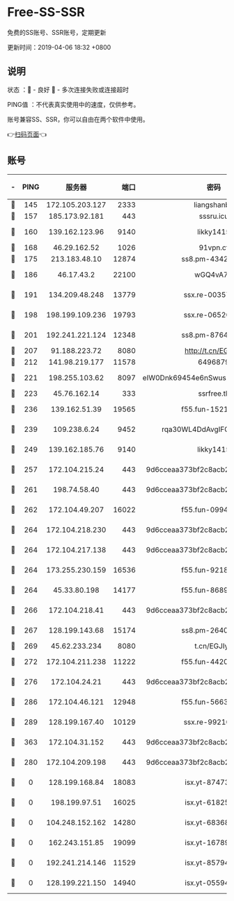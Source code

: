 # Free-SS-SSR

免费的SS账号、SSR账号，定期更新

更新时间：2019-04-06 18:32 +0800

## 说明

状态     ：🙂 - 良好 🙁 - 多次连接失败或连接超时

PING值   ：不代表真实使用中的速度，仅供参考。

账号兼容SS、SSR，你可以自由在两个软件中使用。

👉[扫码页面](https://liesauer.github.io/Free-SS-SSR/)👈

## 账号

|-|PING|服务器|端口|密码|加密方式|区域|
|:----:|:----:|:-----:|-----:|:----:|:----:|:----:|
|🙂|145|172.105.203.127|2333|liangshanbo|chacha20|JP|
|🙂|157|185.173.92.181|443|sssru.icu|rc4-md5|RU|
|🙂|160|139.162.123.96|9140|likky1415|aes-256-cfb|JP|
|🙂|168|46.29.162.52|1026|91vpn.cf|rc4-md5|RU|
|🙂|175|213.183.48.10|12874|ss8.pm-43426008|rc4-md5|RU|
|🙂|186|46.17.43.2|22100|wGQ4vA7D|aes-256-gcm|RU|
|🙂|191|134.209.48.248|13779|ssx.re-00357736|aes-256-cfb|US|
|🙂|198|198.199.109.236|19793|ssx.re-06520908|aes-256-cfb|US|
|🙂|201|192.241.221.124|12348|ss8.pm-87649269|aes-256-cfb|US|
|🙂|207|91.188.223.72|8080|http://t.cn/EGJIyrl|rc4-md5|RU|
|🙂|212|141.98.219.177|11578|6496879|chacha20|US|
|🙂|221|198.255.103.62|8097|eIW0Dnk69454e6nSwuspv9DmS201tQ0D|aes-256-cfb|US|
|🙂|223|45.76.162.14|333|ssrfree.tk|rc4|SG|
|🙂|236|139.162.51.39|19565|f55.fun-15213157|aes-256-cfb|SG|
|🙂|239|109.238.6.24|9452|rqa30WL4DdAvgIFG6Fs3znzTa|aes-256-cfb|FR|
|🙂|249|139.162.185.76|9140|likky1415|aes-256-cfb|DE|
|🙂|257|172.104.215.24|443|9d6cceaa373bf2c8acb22e60b6a58be6|aes-256-cfb|US|
|🙂|261|198.74.58.40|443|9d6cceaa373bf2c8acb22e60b6a58be6|aes-256-cfb|US|
|🙂|262|172.104.49.207|16022|f55.fun-09944277|aes-256-cfb|SG|
|🙂|264|172.104.218.230|443|9d6cceaa373bf2c8acb22e60b6a58be6|aes-256-cfb|US|
|🙂|264|172.104.217.138|443|9d6cceaa373bf2c8acb22e60b6a58be6|aes-256-cfb|US|
|🙂|264|173.255.230.159|16536|f55.fun-92182814|aes-256-cfb|US|
|🙂|264|45.33.80.198|14177|f55.fun-86891578|aes-256-cfb|US|
|🙂|266|172.104.218.41|443|9d6cceaa373bf2c8acb22e60b6a58be6|aes-256-cfb|US|
|🙂|267|128.199.143.68|15174|ss8.pm-26403266|aes-256-cfb|SG|
|🙂|269|45.62.233.234|8080|t.cn/EGJIyrl|rc4-md5|CA|
|🙂|272|172.104.211.238|11222|f55.fun-44203317|aes-256-cfb|US|
|🙂|276|172.104.24.21|443|9d6cceaa373bf2c8acb22e60b6a58be6|aes-256-cfb|US|
|🙂|286|172.104.46.121|12948|f55.fun-56631452|aes-256-cfb|SG|
|🙂|289|128.199.167.40|10129|ssx.re-99210483|aes-256-cfb|SG|
|🙂|363|172.104.31.152|443|9d6cceaa373bf2c8acb22e60b6a58be6|aes-256-cfb|US|
|🙂|280|172.104.209.198|443|9d6cceaa373bf2c8acb22e60b6a58be6|aes-256-cfb|US|
|🙁|0|128.199.168.84|18083|isx.yt-87473888|aes-256-cfb|SG|
|🙁|0|198.199.97.51|16025|isx.yt-61825753|aes-256-cfb|US|
|🙁|0|104.248.152.162|14280|isx.yt-68368719|aes-256-cfb|SG|
|🙁|0|162.243.151.85|19099|isx.yt-16789581|aes-256-cfb|US|
|🙁|0|192.241.214.146|11529|isx.yt-85794226|aes-256-cfb|US|
|🙁|0|128.199.221.150|14940|isx.yt-05594016|aes-256-cfb|SG|
